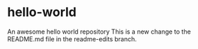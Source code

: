 # hello-world
An awesome hello world repository
This is a new change to the README.md file in the readme-edits branch.


